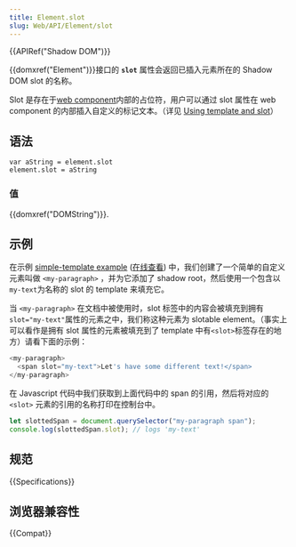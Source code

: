 ```yaml
---
title: Element.slot
slug: Web/API/Element/slot
---
```


{{APIRef("Shadow DOM")}}

{{domxref("Element")}}接口的 **`slot`** 属性会返回已插入元素所在的 Shadow DOM slot 的名称。

Slot 是存在于[web component](/zh-CN/docs/Web/API/Web_components)内部的占位符，用户可以通过 slot 属性在 web component 的内部插入自定义的标记文本。（详见 [Using template and slot](/zh-CN/docs/Web/API/Web_components/Using_templates_and_slots)）

## 语法

```
var aString = element.slot
element.slot = aString
```

### 值

{{domxref("DOMString")}}.

## 示例

在示例 [simple-template example](https://github.com/mdn/web-components-examples/tree/master/simple-template) ([在线查看](https://mdn.github.io/web-components-examples/simple-template/)) 中，我们创建了一个简单的自定义元素叫做 `<my-paragraph>` ，并为它添加了 shadow root，然后使用一个包含以 `my-text`为名称的 slot 的 template 来填充它。

当 `<my-paragraph>` 在文档中被使用时，slot 标签中的内容会被填充到拥有`slot="my-text"`属性的元素之中，我们称这种元素为 slotable element。（事实上可以看作是拥有 slot 属性的元素被填充到了 template 中有`<slot>`标签存在的地方）请看下面的示例：

```js
<my-paragraph>
  <span slot="my-text">Let's have some different text!</span>
</my-paragraph>
```

在 Javascript 代码中我们获取到上面代码中的 span 的引用，然后将对应的 `<slot>` 元素的引用的名称打印在控制台中。

```js
let slottedSpan = document.querySelector("my-paragraph span");
console.log(slottedSpan.slot); // logs 'my-text'
```

## 规范

{{Specifications}}

## 浏览器兼容性

{{Compat}}
